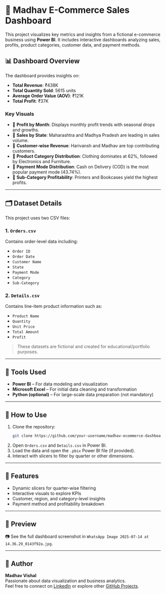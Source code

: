 
# 🛒 Madhav E-Commerce Sales Dashboard

This project visualizes key metrics and insights from a fictional e-commerce business using **Power BI**. It includes interactive dashboards analyzing sales, profits, product categories, customer data, and payment methods.

## 📊 Dashboard Overview

The dashboard provides insights on:

- **Total Revenue**: ₹438K  
- **Total Quantity Sold**: 5615 units  
- **Average Order Value (AOV)**: ₹121K  
- **Total Profit**: ₹37K  

### Key Visuals
- 🔹 **Profit by Month**: Displays monthly profit trends with seasonal drops and growths.
- 🔹 **Sales by State**: Maharashtra and Madhya Pradesh are leading in sales volume.
- 🔹 **Customer-wise Revenue**: Harivansh and Madhav are top contributing customers.
- 🔹 **Product Category Distribution**: Clothing dominates at 62%, followed by Electronics and Furniture.
- 🔹 **Payment Mode Distribution**: Cash on Delivery (COD) is the most popular payment mode (43.74%).
- 🔹 **Sub-Category Profitability**: Printers and Bookcases yield the highest profits.

---

## 🗂️ Dataset Details

This project uses two CSV files:

### 1. `Orders.csv`
Contains order-level data including:
- `Order ID`
- `Order Date`
- `Customer Name`
- `State`
- `Payment Mode`
- `Category`
- `Sub-Category`

### 2. `Details.csv`
Contains line-item product information such as:
- `Product Name`
- `Quantity`
- `Unit Price`
- `Total Amount`
- `Profit`

> These datasets are fictional and created for educational/portfolio purposes.

---

## 🧰 Tools Used

- **Power BI** – For data modeling and visualization
- **Microsoft Excel** – For initial data cleaning and transformation
- **Python (optional)** – For large-scale data preparation (not mandatory)

---

## 📁 How to Use

1. Clone the repository:
   ```bash
   git clone https://github.com/your-username/madhav-ecommerce-dashboard.git
   ```
2. Open `Orders.csv` and `Details.csv` in Power BI.
3. Load the data and open the `.pbix` Power BI file (if provided).
4. Interact with slicers to filter by quarter or other dimensions.

---

## 📌 Features

- Dynamic slicers for quarter-wise filtering
- Interactive visuals to explore KPIs
- Customer, region, and category-level insights
- Payment method and profitability breakdown

---

## 📸 Preview

📷 See the full dashboard screenshot in `WhatsApp Image 2025-07-14 at 14.36.29_0143f92a.jpg`.

---

## 👤 Author

**Madhav Vishal**  
Passionate about data visualization and business analytics.  
Feel free to connect on [LinkedIn](#) or explore other [GitHub Projects](#).

